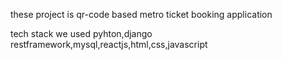 these project is qr-code based metro ticket booking application

tech stack we used pyhton,django restframework,mysql,reactjs,html,css,javascript
